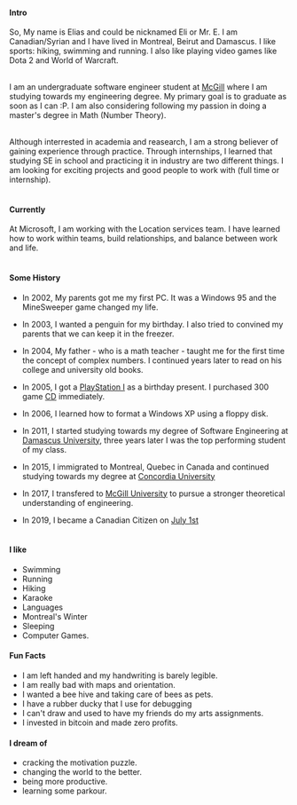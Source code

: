
#### Intro

So, My name is Elias and could be nicknamed Eli or Mr. E. I am Canadian/Syrian and I have lived in Montreal, Beirut and Damascus.
I like sports: hiking, swimming and running. I also like playing video games like Dota 2 and World of Warcraft.
<br><br>

I am an undergraduate software engineer student at [McGill](https://mcgill.ca) where I am studying towards my engineering degree. My primary goal is to graduate as soon as I can :P. I am also considering following my passion in doing a master's degree in Math (Number Theory).
<br><br>

Although interrested in academia and reasearch, I am a strong believer of gaining experience through practice. Through internships, I learned that studying SE in school and practicing it in industry are two different things. I am looking for exciting projects and good people to work with (full time or internship).
<br><br>
#### Currently
At Microsoft, I am working with the Location services team. I have learned how to work within teams, build relationships, and balance between work and life.
<br><br>
#### Some History

- In 2002, My parents got me my first PC. It was a Windows 95 and the MineSweeper game changed my life.

- In 2003, I wanted a penguin for my birthday. I also tried to convined my parents that we can keep it in the freezer.

- In 2004, My father - who is a math teacher - taught me for the first time the concept of complex numbers. I continued years later to read on his college and university old books.

- In 2005, I got a [PlayStation I](https://en.wikipedia.org/wiki/PlayStation_(console)) as a birthday present. I purchased 300 game [CD](https://en.wikipedia.org/wiki/Compact_disc) immediately.

- In 2006, I learned how to format a Windows XP using a floppy disk.

- In 2011, I started studying towards my degree of Software Engineering at [Damascus University](https://en.wikipedia.org/wiki/Damascus_University), three years later I was the top performing student of my class.

- In 2015, I immigrated to Montreal, Quebec in Canada and continued studying towards my degree at [Concordia University](https://www.concordia.ca/)

- In 2017, I transfered to [McGill University](https://mcgill.ca) to pursue a stronger theoretical understanding of engineering.

- In 2019, I became a Canadian Citizen on [July 1st](https://en.wikipedia.org/wiki/Canada_Day)
<br><br>
#### I like
- Swimming
- Running
- Hiking
- Karaoke
- Languages
- Montreal's Winter
- Sleeping
- Computer Games.

#### Fun Facts

- I am left handed and my handwriting is barely legible.
- I am really bad with maps and orientation.
- I wanted a bee hive and taking care of bees as pets.
- I have a rubber ducky that I use for debugging
- I can't draw and used to have my friends do my arts assignments.
- I invested in bitcoin and made zero profits.

#### I dream of
- cracking the motivation puzzle.
- changing the world to the better.
- being more productive.
- learning some parkour.